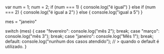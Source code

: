 var num = 1;
num = 2;
if (num === 1) {
    console.log("é igual")
}
else if (num === 2) {
    console.log("é igual a 2")
}
else {
    console.log("igual a 5")
}

mes = "janeiro"

switch (mes) {
    case "fevereiro":
        console.log("mês 2");
        break;
    case "março":
        console.log("mês 3");
        break;
    case "janeiro":
        console.log("Mês 1");
        break;
    default:
        console.log("nunhum dos casos atendido"); // > quando o default é utilizado.
}